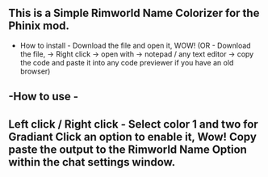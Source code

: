 This is a Simple Rimworld Name Colorizer for the Phinix mod.
-----------------------------------------------------------
- How to install -
Download the file and open it, WOW!
(OR - Download the file, -> Right click -> open with -> notepad / any text editor -> copy the code and paste it into any code previewer if you have an old browser)

-How to use -
----------------------------------------------------------------------------------
Left click / Right click - Select color 1 and two for Gradiant
Click an option to enable it, Wow!
Copy paste the output to the Rimworld Name Option within the chat settings window.
----------------------------------------------------------------------------------
